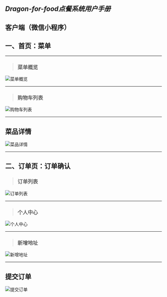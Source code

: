 ## ***Dragon-for-food点餐系统用户手册***

## 客户端（微信小程序）

## 一、首页：菜单
* * *
> ### 菜单概览

![菜单概览](https://github.com/uml163/UML/blob/master/pictures/images/UI%20Design%20images/菜单概览.png)
- - -
> ### 购物车列表

![购物车列表](https://github.com/uml163/UML/blob/master/pictures/images/UI%20Design%20images/购物车列表.png)
- - -

## 菜品详情

![菜品详情](https://github.com/uml163/UML/blob/master/pictures/images/UI%20Design%20images/菜品详情.png)
- - -
## 二、订单页：订单确认

> ### 订单列表

![订单列表](https://github.com/uml163/UML/blob/master/pictures/images/UI%20Design%20images/订单列表.png)
_ _ _
> ### 个人中心

![个人中心](https://github.com/uml163/UML/blob/master/pictures/images/UI%20Design%20images/个人中心.png)
_ _ _
> ### 新增地址

![新增地址](https://github.com/uml163/UML/blob/master/pictures/images/UI%20Design%20images/选择地址.png)
_ _ _

## 提交订单
![提交订单](https://github.com/uml163/UML/blob/master/pictures/images/UI%20Design%20images/提交订单.png)
